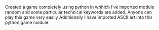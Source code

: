 Created a game completely using python in whhich I've imported module random and some particular technical keywords are added.
Anyone can play this game very easily
Additionally I have imported ASCII art into this python game module
